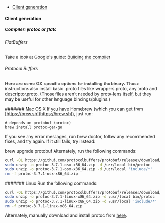 * [Client generation](#client-generation)


#### Client generation 

##### Compiler: protoc or flatc

###### FlatBuffers
Take a look at Google's guide: [Building the compiler](https://google.github.io/flatbuffers/flatbuffers_guide_building.html)

###### Protocol Buffers

Here are some OS-specific options for installing the binary. These instructions also install basic .proto files like wrappers.proto, any.proto and descriptor.proto. (Those files aren’t needed by proto-lens itself, but they may be useful for other language bindings/plugins.)

####### Mac OS X
If you have Homebrew (which you can get from [https://brew.sh](https://brew.sh)), just run:

```
# depends on protobuf (protoc)
brew install protoc-gen-go
```
If you see any error messages, run brew doctor, follow any recommended fixes, and try again. If it still fails, try instead:

brew upgrade protobuf
Alternately, run the following commands:

```bash
curl -OL https://github.com/protocolbuffers/protobuf/releases/download/v3.7.1/protoc-3.7.1-osx-x86_64.zip
sudo unzip -o protoc-3.7.1-osx-x86_64.zip -d /usr/local bin/protoc
sudo unzip -o protoc-3.7.1-osx-x86_64.zip -d /usr/local 'include/*'
rm -f protoc-3.7.1-osx-x86_64.zip
```

####### Linux
Run the following commands:

```bash
curl -OL https://github.com/protocolbuffers/protobuf/releases/download/v3.7.1/protoc-3.7.1-linux-x86_64.zip
sudo unzip -o protoc-3.7.1-linux-x86_64.zip -d /usr/local bin/protoc
sudo unzip -o protoc-3.7.1-linux-x86_64.zip -d /usr/local 'include/*'
rm -f protoc-3.7.1-linux-x86_64.zip
```
Alternately, manually download and install protoc from [here](https://github.com/protocolbuffers/protobuf/releases/download/v3.7.1/protoc-3.7.1-linux-x86_64.zip).

